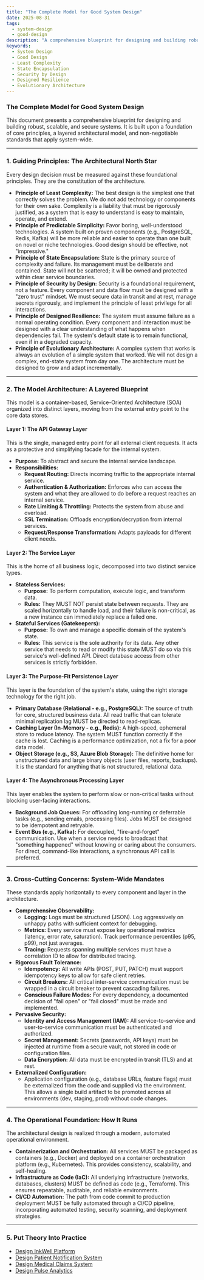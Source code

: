 ```yaml
---
title: "The Complete Model for Good System Design"
date: 2025-08-31
tags:
  - system-design
  - good-design
description: "A comprehensive blueprint for designing and building robust, scalable, and secure systems."
keywords:
  - System Design
  - Good Design
  - Least Complexity
  - State Encapsulation
  - Security by Design
  - Designed Resilience
  - Evolutionary Architecture
---
```


### The Complete Model for Good System Design

This document presents a comprehensive blueprint for designing and building robust, scalable, and secure systems. It is built upon a foundation of core principles, a layered architectural model, and non-negotiable standards that apply system-wide.

---

### 1. Guiding Principles: The Architectural North Star

Every design decision must be measured against these foundational principles. They are the constitution of the architecture.

*   **Principle of Least Complexity:** The best design is the simplest one that correctly solves the problem. We do not add technology or components for their own sake. Complexity is a liability that must be rigorously justified, as a system that is easy to understand is easy to maintain, operate, and extend.
*   **Principle of Predictable Simplicity:** Favor boring, well-understood technologies. A system built on proven components (e.g., PostgreSQL, Redis, Kafka) will be more reliable and easier to operate than one built on novel or niche technologies. Good design should be effective, not "impressive."
*   **Principle of State Encapsulation:** State is the primary source of complexity and failure. Its management must be deliberate and contained. State will not be scattered; it will be owned and protected within clear service boundaries.
*   **Principle of Security by Design:** Security is a foundational requirement, not a feature. Every component and data flow must be designed with a "zero trust" mindset. We must secure data in transit and at rest, manage secrets rigorously, and implement the principle of least privilege for all interactions.
*   **Principle of Designed Resilience:** The system must assume failure as a normal operating condition. Every component and interaction must be designed with a clear understanding of what happens when dependencies fail. The system's default state is to remain functional, even if in a degraded capacity.
*   **Principle of Evolutionary Architecture:** A complex system that works is always an evolution of a simple system that worked. We will not design a complex, end-state system from day one. The architecture must be designed to grow and adapt incrementally.

---

### 2. The Model Architecture: A Layered Blueprint

This model is a container-based, Service-Oriented Architecture (SOA) organized into distinct layers, moving from the external entry point to the core data stores.

#### Layer 1: The API Gateway Layer

This is the single, managed entry point for all external client requests. It acts as a protective and simplifying facade for the internal system.

*   **Purpose:** To abstract and secure the internal service landscape.
*   **Responsibilities:**
    *   **Request Routing:** Directs incoming traffic to the appropriate internal service.
    *   **Authentication & Authorization:** Enforces who can access the system and what they are allowed to do before a request reaches an internal service.
    *   **Rate Limiting & Throttling:** Protects the system from abuse and overload.
    *   **SSL Termination:** Offloads encryption/decryption from internal services.
    *   **Request/Response Transformation:** Adapts payloads for different client needs.

#### Layer 2: The Service Layer

This is the home of all business logic, decomposed into two distinct service types.

*   **Stateless Services:**
    *   **Purpose:** To perform computation, execute logic, and transform data.
    *   **Rules:** They MUST NOT persist state between requests. They are scaled horizontally to handle load, and their failure is non-critical, as a new instance can immediately replace a failed one.
*   **Stateful Services (Gatekeepers):**
    *   **Purpose:** To own and manage a specific domain of the system's state.
    *   **Rules:** This service is the sole authority for its data. Any other service that needs to read or modify this state MUST do so via this service's well-defined API. Direct database access from other services is strictly forbidden.

#### Layer 3: The Purpose-Fit Persistence Layer

This layer is the foundation of the system's state, using the right storage technology for the right job.

*   **Primary Database (Relational - e.g., PostgreSQL):** The source of truth for core, structured business data. All read traffic that can tolerate minimal replication lag MUST be directed to read-replicas.
*   **Caching Layer (In-Memory - e.g., Redis):** A high-speed, ephemeral store to reduce latency. The system MUST function correctly if the cache is lost. Caching is a performance optimization, not a fix for a poor data model.
*   **Object Storage (e.g., S3, Azure Blob Storage):** The definitive home for unstructured data and large binary objects (user files, reports, backups). It is the standard for anything that is not structured, relational data.

#### Layer 4: The Asynchronous Processing Layer

This layer enables the system to perform slow or non-critical tasks without blocking user-facing interactions.

*   **Background Job Queues:** For offloading long-running or deferrable tasks (e.g., sending emails, processing files). Jobs MUST be designed to be idempotent and retryable.
*   **Event Bus (e.g., Kafka):** For decoupled, "fire-and-forget" communication. Use when a service needs to broadcast that "something happened" without knowing or caring about the consumers. For direct, command-like interactions, a synchronous API call is preferred.

---

### 3. Cross-Cutting Concerns: System-Wide Mandates

These standards apply horizontally to every component and layer in the architecture.

*   **Comprehensive Observability:**
    *   **Logging:** Logs must be structured (JSON). Log aggressively on unhappy paths with sufficient context for debugging.
    *   **Metrics:** Every service must expose key operational metrics (latency, error rate, saturation). Track performance percentiles (p95, p99), not just averages.
    *   **Tracing:** Requests spanning multiple services must have a correlation ID to allow for distributed tracing.
*   **Rigorous Fault Tolerance:**
    *   **Idempotency:** All write APIs (POST, PUT, PATCH) must support idempotency keys to allow for safe client retries.
    *   **Circuit Breakers:** All critical inter-service communication must be wrapped in a circuit breaker to prevent cascading failures.
    *   **Conscious Failure Modes:** For every dependency, a documented decision of "fail open" or "fail closed" must be made and implemented.
*   **Pervasive Security:**
    *   **Identity and Access Management (IAM):** All service-to-service and user-to-service communication must be authenticated and authorized.
    *   **Secret Management:** Secrets (passwords, API keys) must be injected at runtime from a secure vault, not stored in code or configuration files.
    *   **Data Encryption:** All data must be encrypted in transit (TLS) and at rest.
*   **Externalized Configuration:**
    *   Application configuration (e.g., database URLs, feature flags) must be externalized from the code and supplied via the environment. This allows a single build artifact to be promoted across all environments (dev, staging, prod) without code changes.

---

### 4. The Operational Foundation: How It Runs

The architectural design is realized through a modern, automated operational environment.

*   **Containerization and Orchestration:** All services MUST be packaged as containers (e.g., Docker) and deployed on a container orchestration platform (e.g., Kubernetes). This provides consistency, scalability, and self-healing.
*   **Infrastructure as Code (IaC):** All underlying infrastructure (networks, databases, clusters) MUST be defined as code (e.g., Terraform). This ensures repeatable, auditable, and reliable environments.
*   **CI/CD Automation:** The path from code commit to production deployment MUST be fully automated through a CI/CD pipeline, incorporating automated testing, security scanning, and deployment strategies.

---

### 5. Put Theory Into Practice

* [Design InkWell Platform](https://github.com/zhu-weijie/design-inkwell-platform)
* [Design Patient Notification System](https://github.com/zhu-weijie/design-patient-notification-system)
* [Design Medical Claims System](https://github.com/zhu-weijie/design-medclaim-assure)
* [Design Pulse Analytics](https://github.com/zhu-weijie/design-pulse-analytics)
